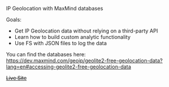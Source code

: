 <p>IP Geolocation with MaxMind databases</p>

<p>Goals:</p>

<ul>
  <li>Get IP Geolocation data without relying on a third-party API</li>
  <li>Learn how to build custom analytic functionality</li>
  <li>Use FS with JSON files to log the data</li>
</ul>

<p>
  You can find the databases here:
  <br /><a href="https://dev.maxmind.com/geoip/geolite2-free-geolocation-data?lang=en#accessing-geolite2-free-geolocation-data" target="_blank">https://dev.maxmind.com/geoip/geolite2-free-geolocation-data?lang=en#accessing-geolite2-free-geolocation-data</a>
</p>

<strike><a href="" tagret="_blank">Live Site</a></strike>
